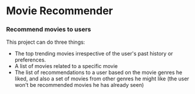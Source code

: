 # Movie Recommender
### Recommend movies to users

This project can do three things: 
- The top trending movies irrespective of the user's past history or preferences.
- A list of movies related to a specific movie
- The list of recommendations to a user based on the movie genres he liked, and also a set of movies from other genres he might like
(the user won't be recommended movies he has already seen)

